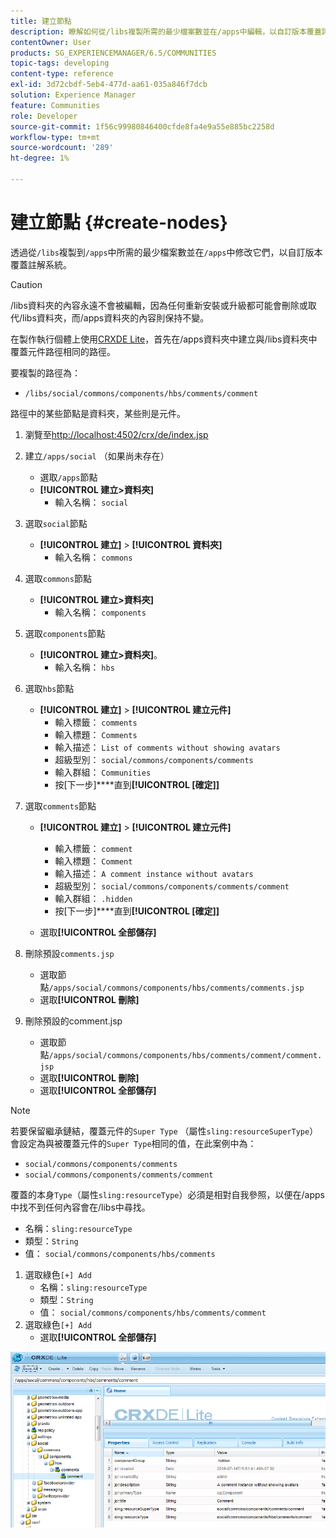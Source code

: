 ```yaml
---
title: 建立節點
description: 瞭解如何從/libs複製所需的最少檔案數並在/apps中編輯，以自訂版本覆蓋評論系統。
contentOwner: User
products: SG_EXPERIENCEMANAGER/6.5/COMMUNITIES
topic-tags: developing
content-type: reference
exl-id: 3d72cbdf-5eb4-477d-aa61-035a846f7dcb
solution: Experience Manager
feature: Communities
role: Developer
source-git-commit: 1f56c99980846400cfde8fa4e9a55e885bc2258d
workflow-type: tm+mt
source-wordcount: '289'
ht-degree: 1%

---
```


# 建立節點 {#create-nodes}

透過從`/libs`複製到`/apps`中所需的最少檔案數並在`/apps`中修改它們，以自訂版本覆蓋註解系統。

>[!CAUTION]
>
>/libs資料夾的內容永遠不會被編輯，因為任何重新安裝或升級都可能會刪除或取代/libs資料夾，而/apps資料夾的內容則保持不變。

在製作執行個體上使用[CRXDE Lite](../../help/sites-developing/developing-with-crxde-lite.md)，首先在/apps資料夾中建立與/libs資料夾中覆蓋元件路徑相同的路徑。

要複製的路徑為：

* `/libs/social/commons/components/hbs/comments/comment`

路徑中的某些節點是資料夾，某些則是元件。

1. 瀏覽至[http://localhost:4502/crx/de/index.jsp](http://localhost:4502/crx/de/index.jsp)
1. 建立`/apps/social` （如果尚未存在）
   * 選取`/apps`節點
   * **[!UICONTROL 建立>資料夾]**
      * 輸入名稱： `social`
1. 選取`social`節點
   * **[!UICONTROL 建立]** > **[!UICONTROL 資料夾]**
      * 輸入名稱： `commons`
1. 選取`commons`節點
   * **[!UICONTROL 建立>資料夾]**
      * 輸入名稱： `components`
1. 選取`components`節點
   * **[!UICONTROL 建立>資料夾]**。
      * 輸入名稱： `hbs`
1. 選取`hbs`節點
   * **[!UICONTROL 建立]** > **[!UICONTROL 建立元件]**
      * 輸入標籤： `comments`
      * 輸入標題： `Comments`
      * 輸入描述： `List of comments without showing avatars`
      * 超級型別： `social/commons/components/comments`
      * 輸入群組： `Communities`
      * 按[下一步]****&#x200B;直到&#x200B;**[!UICONTROL [確定]]**
1. 選取`comments`節點

   * **[!UICONTROL 建立]** > **[!UICONTROL 建立元件]**

      * 輸入標籤： `comment`
      * 輸入標題： `Comment`
      * 輸入描述： `A comment instance without avatars`
      * 超級型別： `social/commons/components/comments/comment`
      * 輸入群組： `.hidden`
      * 按[下一步]****&#x200B;直到&#x200B;**[!UICONTROL [確定]]**
   * 選取&#x200B;**[!UICONTROL 全部儲存]**
1. 刪除預設`comments.jsp`
   * 選取節點`/apps/social/commons/components/hbs/comments/comments.jsp`
   * 選取&#x200B;**[!UICONTROL 刪除]**
1. 刪除預設的comment.jsp
   * 選取節點`/apps/social/commons/components/hbs/comments/comment/comment.jsp`
   * 選取&#x200B;**[!UICONTROL 刪除]**
   * 選取&#x200B;**[!UICONTROL 全部儲存]**

>[!NOTE]
>
>若要保留繼承鏈結，覆蓋元件的`Super Type` （屬性`sling:resourceSuperType`）會設定為與被覆蓋元件的`Super Type`相同的值，在此案例中為：
>
>* `social/commons/components/comments`
>* `social/commons/components/comments/comment`

覆蓋的本身`Type`（屬性`sling:resourceType`）必須是相對自我參照，以便在/apps中找不到任何內容會在/libs中尋找。
* 名稱：`sling:resourceType`
* 類型：`String`
* 值： `social/commons/components/hbs/comments`

1. 選取綠色`[+] Add`
   * 名稱：`sling:resourceType`
   * 類型：`String`
   * 值： `social/commons/components/hbs/comments/comment`
1. 選取綠色`[+] Add`
   * 選取&#x200B;**[!UICONTROL 全部儲存]**

![建立節點](assets/create-nodes.png)
